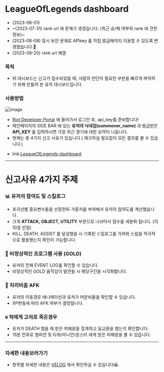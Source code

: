 # LeagueOfLegends dashboard

* (2023-06-01) 
* ~(2023-07-31) rank url 에 문제가 생겼습니다. (최근 승/패 여부와 rank 에 관한 정보)~ 
* (2023-08-08) 잠시 보안 문제로 APIkey 를 직접 발급해야지 이용할 수 있도록 변경했습니다.🥹
* (2023-08-20) rank url 해결

### 목적  
- 위 대시보드는 신고가 접수되었을 때, 사람의 판단이 필요한 부분을 빠르게 파악하기 위해 만들어 본 유저 대시보드입니다.

### 사용방법

![image](https://github.com/KGochae/LeagueOfLegends-dash/assets/86241587/f152ee3e-db0a-4966-9389-7e24d9bd0ca6)

- [Riot Developer Portal](https://developer.riotgames.com/) 에 들어가서 로그인 후, api_key를 준비합니다!
- 메인페이지의 SIDE BAR 에 있는 **유저의 닉네임(summoner_name)** 과 발급받은 **API_KEY** 를 입력하시면 가장 최근 경기에 대한 요약이 나옵니다.
- 현재는 총 4가지 신고 사유가 있습니다.( 체크하실 필요없이 모든 결과를 볼 수 있습니다.)
* link:[LeagueOfLegends-dashboard](https://leagueoflegends-dash-ytcwvappksi2kdzg8jtjynj.streamlit.app/)

----
# 신고사유 4가지 주제

### 📊 유저의 참여도 및 스킬로그
- 포지션별 중요변수들을 선정한뒤 가중치를 부여해서 유저의 참여도를 계산했습니다. 
- 크게 **ATTACK, OBJECT, UTILITY** 부분으로 나뉘어서 점수를 세분화 됩니다. (각 10점 만점)
- KILL, DEATH, ASSIST 를 달성했을 시 기록된 스킬로그를 가져와 스킬을 적극적으로 활용했는지 확인이 가능합니다.

### 👻 비정상적인 프로그램 사용 (GOLD)
- 유저의 전체 EVENT LOG를 확인할 수 있습니다.
- 비정상적인 GOLD 움직임이 발견될 시 해당구간을 시각화합니다.

### 🥲 자리비움 AFK
- 유저의 이동경로 애니메이션과 유저가 머문비율을 확인할 수 있습니다.
- XP변동에 따라 AFK 여부가 결정됩니다.

### 💀 적에게 고의로 죽은경우
- 유저가 DEATH 했을 때 받은 피해량을 집계하고 딜교환을 했는지 확인합니다.
- 15분 전후로 챔피언 및 타워/미니언/몬스터 에게 받은 피해량을 볼 수 있습니다.
---

### 자세한 내용보러가기
- 항목별 자세한 내용은 [VELOG](https://velog.io/@liveandletlive/series/RIOT-API) 에서 확인하실 수 있습니다😀.
